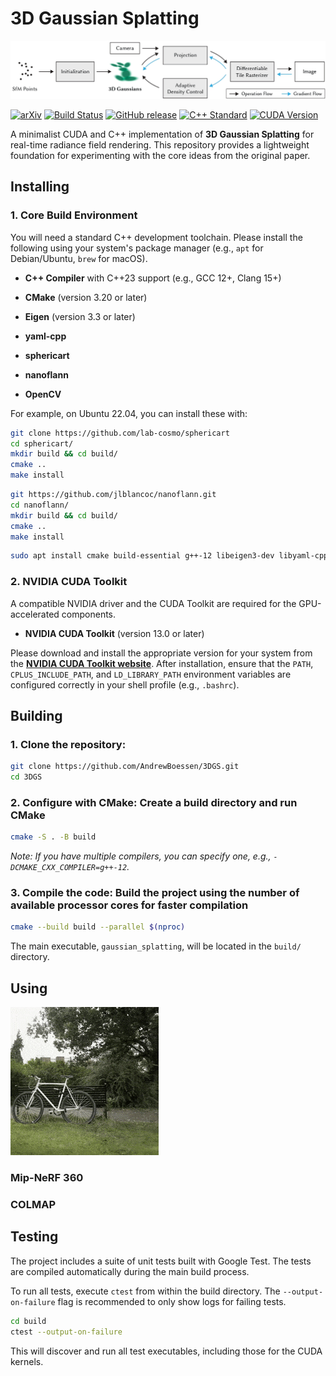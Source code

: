 # 3D Gaussian Splatting

![3D Gaussian Splatting](./assets/overview.jpg)

[![arXiv](https://img.shields.io/badge/arXiv-2308.04079-b31b1b.svg)](https://arxiv.org/abs/2308.04079)
[![Build Status](https://img.shields.io/github/actions/workflow/status/AndrewBoessen/3DGS/ci.yml?branch=main)](https://github.com/AndrewBoessen/3DGS/actions)
[![GitHub release](https://img.shields.io/github/v/release/AndrewBoessen/3DGS)](https://github.com/AndrewBoessen/3DGS/releases)
[![C++ Standard](https://img.shields.io/badge/C%2B%2B-23-blue.svg)](https://en.cppreference.com/w/cpp/23)
[![CUDA Version](https://img.shields.io/badge/CUDA-13.0-green.svg)](https://developer.nvidia.com/cuda-downloads)

A minimalist CUDA and C++ implementation of **3D Gaussian Splatting** for real-time radiance field rendering.
This repository provides a lightweight foundation for experimenting with the core ideas from the original paper.

## Installing

### 1. Core Build Environment

You will need a standard C++ development toolchain. Please install the following using your system's package manager (e.g., `apt` for Debian/Ubuntu, `brew` for macOS).

- **C++ Compiler** with C++23 support (e.g., GCC 12+, Clang 15+)

- **CMake** (version 3.20 or later)

- **Eigen** (version 3.3 or later)

- **yaml-cpp**

- **sphericart**

- **nanoflann**

- **OpenCV**

For example, on Ubuntu 22.04, you can install these with:

```bash
git clone https://github.com/lab-cosmo/sphericart
cd sphericart/
mkdir build && cd build/
cmake ..
make install
```

```bash
git https://github.com/jlblancoc/nanoflann.git
cd nanoflann/
mkdir build && cd build/
cmake ..
make install
```

```bash
sudo apt install cmake build-essential g++-12 libeigen3-dev libyaml-cpp-dev libopencv-dev
```

### 2. NVIDIA CUDA Toolkit

A compatible NVIDIA driver and the CUDA Toolkit are required for the GPU-accelerated components.

- **NVIDIA CUDA Toolkit** (version 13.0 or later)

Please download and install the appropriate version for your system from the [**NVIDIA CUDA Toolkit website**](https://developer.nvidia.com/cuda-downloads). After installation, ensure that the `PATH`, `CPLUS_INCLUDE_PATH`, and `LD_LIBRARY_PATH` environment variables are configured correctly in your shell profile (e.g., `.bashrc`).

## Building

### 1. **Clone the repository:**

```bash
git clone https://github.com/AndrewBoessen/3DGS.git
cd 3DGS
```

### 2. **Configure with CMake:** Create a build directory and run CMake

```bash
cmake -S . -B build
```

_Note: If you have multiple compilers, you can specify one, e.g., `-DCMAKE_CXX_COMPILER=g++-12`._

### 3. **Compile the code:** Build the project using the number of available processor cores for faster compilation

```bash
cmake --build build --parallel $(nproc)
```

The main executable, `gaussian_splatting`, will be located in the `build/` directory.

## Using

![bicycle rendering](./assets/bicycle.gif)

### Mip-NeRF 360

### COLMAP

## Testing

The project includes a suite of unit tests built with Google Test. The tests are compiled automatically during the main build process.

To run all tests, execute `ctest` from within the build directory. The `--output-on-failure` flag is recommended to only show logs for failing tests.

```bash
cd build
ctest --output-on-failure
```

This will discover and run all test executables, including those for the CUDA kernels.
